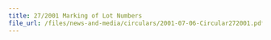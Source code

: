 ```yaml
---
title: 27/2001 Marking of Lot Numbers
file_url: /files/news-and-media/circulars/2001-07-06-Circular272001.pdf
---
```

